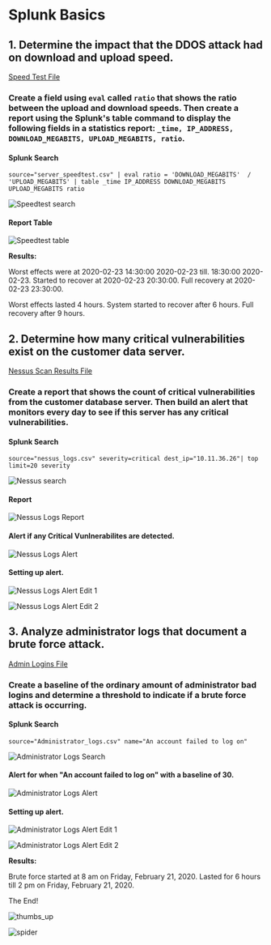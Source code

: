 # Splunk Basics

## 1. Determine the impact that the DDOS attack had on download and upload speed. 

[Speed Test File]()

### Create a field using `eval` called `ratio` that shows the ratio between the upload and download speeds. Then create a report using the Splunk's table command to display the following fields in a statistics report: `_time, IP_ADDRESS, DOWNLOAD_MEGABITS, UPLOAD_MEGABITS, ratio`.  

#### Splunk Search 

`source="server_speedtest.csv" | eval ratio = 'DOWNLOAD_MEGABITS'  / 'UPLOAD_MEGABITS' | table _time IP_ADDRESS DOWNLOAD_MEGABITS UPLOAD_MEGABITS ratio`

![Speedtest search](https://github.com/dsteves28/CyberSecurity-Bootcamp/blob/main/18.%20SIEMs/Speedtest%20search.PNG)

#### Report Table
![Speedtest table](https://github.com/dsteves28/CyberSecurity-Bootcamp/blob/main/18.%20SIEMs/Speedtest%20table.PNG)

**Results:**

Worst effects were at 2020-02-23 14:30:00 2020-02-23 till. 18:30:00 2020-02-23. Started to recover at 2020-02-23 20:30:00. Full recovery at 2020-02-23 23:30:00.

Worst effects lasted 4 hours. System started to recover after 6 hours. Full recovery after 9 hours.

## 2. Determine how many critical vulnerabilities exist on the customer data server. 

[Nessus Scan Results File]()

### Create a report that shows the count of critical vulnerabilities from the customer database server. Then build an alert that monitors every day to see if this server has any critical vulnerabilities.

#### Splunk Search

`source="nessus_logs.csv" severity=critical dest_ip="10.11.36.26"| top limit=20 severity`

![Nessus search](https://github.com/dsteves28/CyberSecurity-Bootcamp/blob/main/18.%20SIEMs/Nessus%20search.PNG)

#### Report
![Nessus Logs Report](https://github.com/dsteves28/CyberSecurity-Bootcamp/blob/main/18.%20SIEMs/Nessus%20Logs%20Report.PNG)

#### Alert if any Critical Vunlnerabilites are detected.
![Nessus Logs Alert](https://github.com/dsteves28/CyberSecurity-Bootcamp/blob/main/18.%20SIEMs/Nessus%20Logs%20Alert.PNG)

#### Setting up alert.
![Nessus Logs Alert Edit 1](https://github.com/dsteves28/CyberSecurity-Bootcamp/blob/main/18.%20SIEMs/Nessus%20Logs%20Alert%20Edit%201.PNG)

![Nessus Logs Alert Edit 2](https://github.com/dsteves28/CyberSecurity-Bootcamp/blob/main/18.%20SIEMs/Nessus%20Logs%20Alert%20Edit%202.PNG)

## 3. Analyze administrator logs that document a brute force attack.

[Admin Logins File]()

### Create a baseline of the ordinary amount of administrator bad logins and determine a threshold to indicate if a brute force attack is occurring.

#### Splunk Search

`source="Administrator_logs.csv" name="An account failed to log on"`

![Administrator Logs Search](https://github.com/dsteves28/CyberSecurity-Bootcamp/blob/main/18.%20SIEMs/Administrator%20Logs%20Search.PNG)

#### Alert for when "An account failed to log on" with a baseline of 30.
![Administrator Logs Alert](https://github.com/dsteves28/CyberSecurity-Bootcamp/blob/main/18.%20SIEMs/Administrator%20Logs%20Alert.PNG)

#### Setting up alert.
![Administrator Logs Alert Edit 1](https://github.com/dsteves28/CyberSecurity-Bootcamp/blob/main/18.%20SIEMs/Administrator%20Logs%20Alert%20Edit%201.PNG)

![Administrator Logs Alert Edit 2](https://github.com/dsteves28/CyberSecurity-Bootcamp/blob/main/18.%20SIEMs/Administrator%20Logs%20Alert%20Edit%202.PNG)

**Results:** 

Brute force started at 8 am on Friday, February 21, 2020. Lasted for 6 hours till 2 pm on Friday, February 21, 2020.

The End!

![thumbs_up](https://github.com/dsteves28/CyberSecurity-Bootcamp/blob/main/18.%20SIEMs/thumbs%20up%20computer.gif)

![spider](https://github.com/dsteves28/CyberSecurity-Bootcamp/blob/main/18.%20SIEMs/spider.gif)